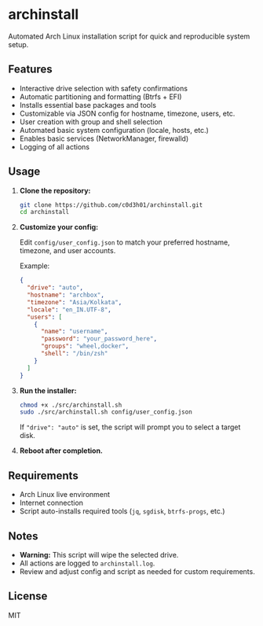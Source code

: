 # archinstall

Automated Arch Linux installation script for quick and reproducible system setup.

## Features

- Interactive drive selection with safety confirmations
- Automatic partitioning and formatting (Btrfs + EFI)
- Installs essential base packages and tools
- Customizable via JSON config for hostname, timezone, users, etc.
- User creation with group and shell selection
- Automated basic system configuration (locale, hosts, etc.)
- Enables basic services (NetworkManager, firewalld)
- Logging of all actions

## Usage

1. **Clone the repository:**

   ```bash
   git clone https://github.com/c0d3h01/archinstall.git
   cd archinstall
   ```

2. **Customize your config:**

   Edit `config/user_config.json` to match your preferred hostname, timezone, and user accounts.

   Example:
   ```json
   {
     "drive": "auto",
     "hostname": "archbox",
     "timezone": "Asia/Kolkata",
     "locale": "en_IN.UTF-8",
     "users": [
       {
         "name": "username",
         "password": "your_password_here",
         "groups": "wheel,docker",
         "shell": "/bin/zsh"
       }
     ]
   }
   ```

3. **Run the installer:**

   ```bash
   chmod +x ./src/archinstall.sh
   sudo ./src/archinstall.sh config/user_config.json
   ```

   If `"drive": "auto"` is set, the script will prompt you to select a target disk.

4. **Reboot after completion.**

## Requirements

- Arch Linux live environment
- Internet connection
- Script auto-installs required tools (`jq`, `sgdisk`, `btrfs-progs`, etc.)

## Notes

- **Warning:** This script will wipe the selected drive.
- All actions are logged to `archinstall.log`.
- Review and adjust config and script as needed for custom requirements.

## License

MIT
